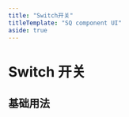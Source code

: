 ```yaml
---
title: "Switch开关"
titleTemplate: "SQ component UI"
aside: true
---
```


# Switch 开关

## 基础用法

<preview path="../../demo/switch.vue" title="Switch 基础用法" description="component description content"></preview>
